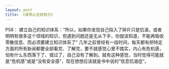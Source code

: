 ```yaml
---
layout: post
title: 《请停止无效努力》
---
```

P58： 建立自己的知识体系：“所以，如果你发现自己陷入了碎片只是饥渴，或者明明有很多这个领域的知识，但遇到问题还是无从下手，你就该知道，不能再吸收零散信息、而必须要建立知识体系了”
  几年之前曾经有一段时间，每天都有把特定方面的所有新闻都要全部看完、了解完，要不就感觉心里不踏实，内心有危机感，怕有什么东西落下了、错过了，自己没有了解到。就有这种感觉，当时觉得可能就是“危机感”或是“没有安全感”，现在想想应该就是书中说的“信息饥渴症”。


  
  
